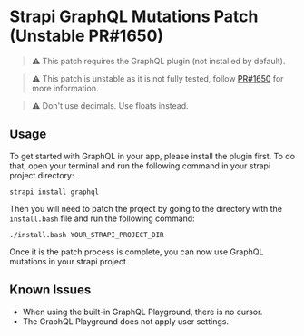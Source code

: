 # Strapi GraphQL Mutations Patch (Unstable PR#1650)

> ⚠️ This patch requires the GraphQL plugin (not installed by default).

> ⚠️ This patch is unstable as it is not fully tested, follow [PR#1650](https://github.com/strapi/strapi/pull/1650) for more information.

> ⚠️ Don't use decimals. Use floats instead.

## Usage

To get started with GraphQL in your app, please install the plugin first. To do that, open your terminal and run the following command in your strapi project directory:

```
strapi install graphql
```

Then you will need to patch the project by going to the directory with the `install.bash` file and run the following command:

```
./install.bash YOUR_STRAPI_PROJECT_DIR
```

Once it is the patch process is complete, you can now use GraphQL mutations in your strapi project.

## Known Issues

- When using the built-in GraphQL Playground, there is no cursor.
- The GraphQL Playground does not apply user settings.

